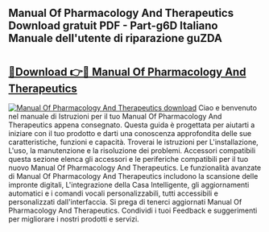 ## Manual Of Pharmacology And Therapeutics Download gratuit PDF - Part-g6D Italiano Manuale dell'utente di riparazione guZDA

# <h2><a href="http://dfgaec.blite.top/?on=Manual+Of+Pharmacology+And+Therapeutics">🔗Download 👉🔴 Manual Of Pharmacology And Therapeutics</a></h2>

[![Manual Of Pharmacology And Therapeutics download](https://i.imgur.com/lujVjoI.png)](http://dfgaec.blite.top/?on=Manual+Of+Pharmacology+And+Therapeutics)
Ciao e benvenuto nel manuale di Istruzioni per il tuo Manual Of Pharmacology And Therapeutics appena consegnato. Questa guida è progettata per aiutarti a iniziare con il tuo prodotto e darti una conoscenza approfondita delle sue caratteristiche, funzioni e capacità. Troverai le istruzioni per L'installazione, L'uso, la manutenzione e la risoluzione dei problemi. Accessori compatibili questa sezione elenca gli accessori e le periferiche compatibili per il tuo nuovo Manual Of Pharmacology And Therapeutics. Le funzionalità avanzate di Manual Of Pharmacology And Therapeutics includono la scansione delle impronte digitali, L'integrazione della Casa Intelligente, gli aggiornamenti automatici e i comandi vocali personalizzabili, tutti accessibili e personalizzati dall'interfaccia. Si prega di tenerci aggiornati Manual Of Pharmacology And Therapeutics. Condividi i tuoi Feedback e suggerimenti per migliorare i nostri prodotti e servizi.
